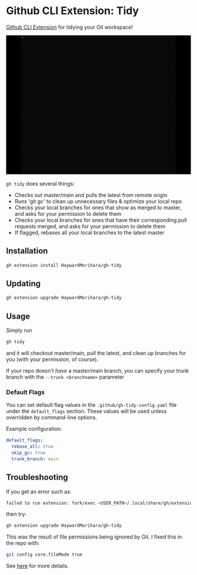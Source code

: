# Github CLI Extension: Tidy

[Github CLI Extension](https://docs.github.com/en/github-cli/github-cli/creating-github-cli-extensions) for tidying your Git workspace!

![gh tidy demo](./gh-tidy-demo.gif)

`gh tidy` does several things:
* Checks out master/main and pulls the latest from remote origin
* Runs 'git gc' to clean up unnecessary files & optimize your local repo
* Checks your local branches for ones that show as merged to master, and asks for your permission to delete them
* Checks your local branches for ones that have their corresponding pull requests merged, and asks for your permission to delete them
* If flagged, rebases all your local branches to the latest master

## Installation
```sh
gh extension install HaywardMorihara/gh-tidy
```

## Updating
```sh
gh extension upgrade HaywardMorihara/gh-tidy
```

## Usage
Simply run
```sh
gh tidy
```
and it will checkout master/main, pull the latest, and clean up branches for you (with your permission, of course).

If your repo doesn't _have_ a master/main branch, you can specify your trunk branch with the `--trunk <branchname>` parameter

### Default Flags

You can set default flag values in the `.github/gh-tidy-config.yaml` file under the `default_flags` section. These values will be used unless overridden by command-line options.

Example configuration:

```yaml
default_flags:
  rebase_all: true
  skip_gc: true
  trunk_branch: main
```

## Troubleshooting
If you get an error such as:
```sh
failed to run extension: fork/exec <USER_PATH>/.local/share/gh/extensions/gh-tidy/gh-tidy: permission denied
```
then try:
```sh
gh extension upgrade HaywardMorihara/gh-tidy
```

This was the result of file permissions being ignored by Git. I fixed this in the repo with:
```sh
git config core.fileMode true
```
See [here](https://stackoverflow.com/questions/1580596/how-do-i-make-git-ignore-file-mode-chmod-changes) for more details.
